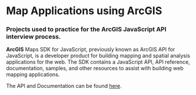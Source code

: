 # Map Applications using ArcGIS
### Projects used to practice for the ArcGIS JavaScript API interview process. 

**ArcGIS** Maps SDK for JavaScript, previously known as ArcGIS API for JavaScript, is a developer product for building mapping and spatial analysis applications for the web. The SDK contains a JavaScript API, API reference, documentation, samples, and other resources to assist with building web mapping applications.

The API and Documentation can be found [here](https://developers.arcgis.com/javascript/latest/).